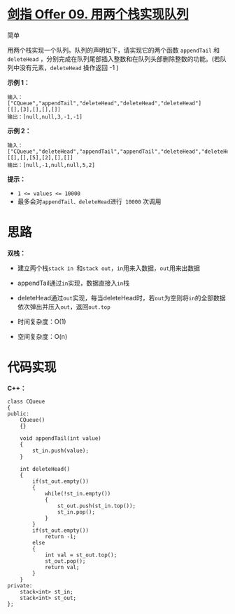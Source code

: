 # [剑指 Offer 09. 用两个栈实现队列](https://leetcode.cn/problems/yong-liang-ge-zhan-shi-xian-dui-lie-lcof/)

简单



用两个栈实现一个队列。队列的声明如下，请实现它的两个函数 `appendTail` 和 `deleteHead` ，分别完成在队列尾部插入整数和在队列头部删除整数的功能。(若队列中没有元素，`deleteHead` 操作返回 -1 )

 

**示例 1：**

```
输入：
["CQueue","appendTail","deleteHead","deleteHead","deleteHead"]
[[],[3],[],[],[]]
输出：[null,null,3,-1,-1]
```

**示例 2：**

```
输入：
["CQueue","deleteHead","appendTail","appendTail","deleteHead","deleteHead"]
[[],[],[5],[2],[],[]]
输出：[null,-1,null,null,5,2]
```

**提示：**

- `1 <= values <= 10000`
- 最多会对` appendTail、deleteHead `进行` 10000` 次调用



# 思路

**双栈：**

- 建立两个栈`stack in `和`stack out`，`in`用来入数据，`out`用来出数据
- appendTail通过`in`实现，数据直接入`in`栈
- deleteHead通过`out`实现，每当deleteHead时，若`out`为空则将`in`的全部数据依次弹出并压入`out`，返回`out.top`
- 时间复杂度：O(1)

- 空间复杂度：O(n)



# 代码实现

**C++：**

```
class CQueue
{
public:
    CQueue()
    {}
    
    void appendTail(int value)
    {
        st_in.push(value);
    }
    
    int deleteHead()
    {
        if(st_out.empty())
        {
            while(!st_in.empty())
            {
                st_out.push(st_in.top());
                st_in.pop();
            }
        }
        if(st_out.empty())
            return -1;
        else
        {
            int val = st_out.top();
            st_out.pop();
            return val;
        }
    }
private:
    stack<int> st_in;
    stack<int> st_out;
};
```